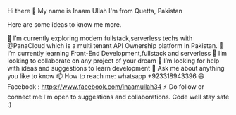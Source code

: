 Hi there 👋
My name is Inaam Ullah I'm from Quetta, Pakistan

Here are some ideas to know me more.

🔭 I’m currently exploring modern fullstack,serverless techs with @PanaCloud which is a multi tenant API Ownership platform in Pakistan.
🌱 I’m currently learning Front-End Development,fullstack and serverless
👯 I’m looking to collaborate on any project of your dream
🤔 I’m looking for help with ideas and suggestions to learn development
💬 Ask me about anything you like to know
📫 How to reach me: whatsapp +923318943396
😄 Facebook : https://www.facebook.com/inaamullah34
⚡ Do follow or connect me I'm open to suggestions and collaborations.
Code well stay safe :)
<!---
ikhana/ikhana is a ✨ special ✨ repository because its `README.md` (this file) appears on your GitHub profile.
You can click the Preview link to take a look at your changes.
--->
